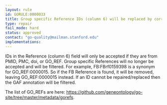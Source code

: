 ```yaml
---
layout: rule
id: GORULE:0000033
title: Group specific Reference IDs (column 6) will be replaced by corresponding GO_REF (or other public ID) or filtered.
type: repair
fail_mode: hard
status: approved
contact: "go-quality@mailman.stanford.edu"
implementations:
---
```

IDs in the Reference (column 6) field will only be accepted if they are from PMID, PMC, doi, or GO_REF. Group specific References will no longer be accepted and will be filtered. For example, FB:FBrf0159398 is a synonym for GO_REF:0000015. So if the FB Reference is found, it will be removed, leaving GO_REF:0000015 instead. If an ID cannot be repaired/replaced then the GAF annotation will be filtered.

The list of GO_REFs are here: https://github.com/geneontology/go-site/tree/master/metadata/gorefs.
